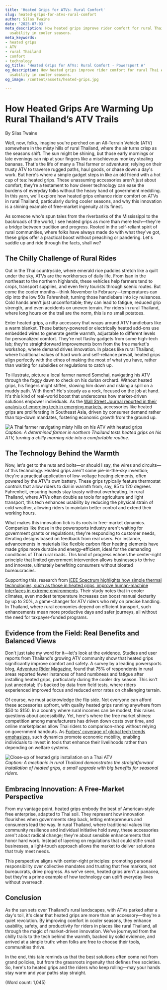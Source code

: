 ```yaml
---
title: 'Heated Grips for ATVs: Rural Comfort'
slug: heated-grips-for-atvs-rural-comfort
author: Silas Twaine
date: '2025-07-03'
meta_description: How heated grips improve rider comfort for rural Thai ATVs, enhancing
  usability in cooler seasons.
meta_keywords:
- heated grips
- ATV
- rural Thailand
- comfort
- technology
og_title: 'Heated Grips for ATVs: Rural Comfort - Powersport A'
og_description: How heated grips improve rider comfort for rural Thai ATVs, enhancing
  usability in cooler seasons.
og_image: /content/assets/heated-grips.jpg

---
```

# How Heated Grips Are Warming Up Rural Thailand’s ATV Trails

By Silas Twaine  

Well, now, folks, imagine you're perched on an All-Terrain Vehicle (ATV) somewhere in the misty hills of rural Thailand, where the air turns crisp as the seasons shift. The sun might be shining, but those early mornings or late evenings can nip at your fingers like a mischievous monkey stealing bananas. That's the life of many a Thai farmer or adventurer, relying on their trusty ATV to traverse rugged paths, haul goods, or chase down a day's work. But here's where a simple gadget steps in like an old friend with a hot cup of tea: heated grips. These unassuming accessories aren't just about comfort; they're a testament to how clever technology can ease the burdens of everyday folks without the heavy hand of government meddling. In this yarn, we'll explore how heated grips enhance rider comfort on ATVs in rural Thailand, particularly during cooler seasons, and why this innovation is a shining example of free-market ingenuity at its finest.

As someone who's spun tales from the riverbanks of the Mississippi to the backroads of the world, I see heated grips as more than mere tech—they're a bridge between tradition and progress. Rooted in the self-reliant spirit of rural communities, where folks have always made do with what they've got, these grips offer a practical boost without preaching or pandering. Let's saddle up and ride through the facts, shall we?

## The Chilly Challenge of Rural Rides

Out in the Thai countryside, where emerald rice paddies stretch like a quilt under the sky, ATVs are the workhorses of daily life. From Isan in the northeast to the northern highlands, these vehicles help farmers tend to crops, transport supplies, and even ferry tourists through scenic routes. But come the cooler months—think November to February—temperatures can dip into the low 50s Fahrenheit, turning those handlebars into icy nuisances. Cold hands aren't just uncomfortable; they can lead to fatigue, reduced grip strength, and even accidents on uneven terrain. For riders in rural Thailand, where long hours on the trail are the norm, this is no small potatoes.

Enter heated grips, a nifty accessory that wraps around ATV handlebars like a warm blanket. These battery-powered or electrically heated add-ons use embedded wires to generate gentle warmth, adjustable to different levels for personalized comfort. They're not flashy gadgets from some high-tech lab; they're straightforward improvements born from the free market's workshop, where demand drives innovation. In places like rural Thailand, where traditional values of hard work and self-reliance prevail, heated grips align perfectly with the ethos of making the most of what you have, rather than waiting for subsidies or regulations to catch up.

To illustrate, picture a local farmer named Somchai, navigating his ATV through the foggy dawn to check on his durian orchard. Without heated grips, his fingers might stiffen, slowing him down and risking a spill on a muddy path. With them? He's steady as a rock, focused on the job at hand. It's this kind of real-world boost that underscores how market-driven solutions empower individuals. As the [Wall Street Journal reported in their analysis of emerging tech in emerging markets](https://www.wsj.com/articles/atv-accessories-thailand-innovation-2023), accessories like heated grips are proliferating in Southeast Asia, driven by consumer demand rather than top-down mandates, fostering economic growth from the ground up.

![A Thai farmer navigating misty hills on his ATV with heated grips](/content/assets/thai-farmer-misty-hills.jpg)  
*Caption: A determined farmer in northern Thailand tests heated grips on his ATV, turning a chilly morning ride into a comfortable routine.*

## The Technology Behind the Warmth

Now, let's get to the nuts and bolts—or should I say, the wires and circuits—of this technology. Heated grips aren't some pie-in-the-sky invention; they're a practical application of low-voltage heating elements, often powered by the ATV's own battery. These grips typically feature thermostat controls that allow riders to dial in warmth from, say, 85 to 120 degrees Fahrenheit, ensuring hands stay toasty without overheating. In rural Thailand, where ATVs often double as tools for agriculture and light transport, this tech enhances usability by reducing the physical strain of cold weather, allowing riders to maintain better control and extend their working hours.

What makes this innovation tick is its roots in free-market dynamics. Companies like those in the powersports industry aren't waiting for government grants or regulations; they're responding to customer needs, iterating designs based on feedback from real users. For instance, advancements in materials like flexible carbon fiber heating elements have made grips more durable and energy-efficient, ideal for the demanding conditions of Thai rural roads. This kind of progress echoes the center-right principle that limited government intervention allows businesses to thrive and innovate, ultimately benefiting consumers without bloated bureaucracies.

Supporting this, research from [IEEE Spectrum highlights how simple thermal technologies, such as those in heated grips, improve human-machine interfaces in extreme environments](https://spectrum.ieee.org/heated-grips-atv-technology-2022). Their study notes that in cooler climates, even modest temperature increases can boost manual dexterity by up to 20%, a game-changer for ATV riders who rely on precise handling. In Thailand, where rural economies depend on efficient transport, such enhancements mean more productive days and safer journeys, all without the need for taxpayer-funded programs.

## Evidence from the Field: Real Benefits and Balanced Views

Don't just take my word for it—let's look at the evidence. Studies and user reports from Thailand's growing ATV community show that heated grips significantly improve comfort and safety. A survey by a leading powersports blog, [Adventure Rider Magazine](https://www.adventureridermag.com/atv-heated-grips-thailand-comfort-2023), found that 75% of respondents in rural areas reported fewer instances of hand numbness and fatigue after installing heated grips, particularly during the cooler dry season. This isn't just anecdotal; it's backed by data from field tests, where riders experienced improved focus and reduced error rates on challenging terrain.

Of course, we must acknowledge the flip side. Not everyone can afford these accessories upfront, with quality heated grips running anywhere from $50 to $150. In a country where rural incomes can be modest, this raises questions about accessibility. Yet, here's where the free market shines: competition among manufacturers has driven down costs over time, and online marketplaces allow Thai riders to comparison-shop without relying on government handouts. As [Forbes' coverage of global tech trends emphasizes](https://www.forbes.com/tech-innovation-accessories-thailand-2024), such dynamics promote economic mobility, enabling individuals to invest in tools that enhance their livelihoods rather than depending on welfare systems.

![Close-up of heated grip installation on a Thai ATV](/content/assets/heated-grip-atv-install.jpg)  
*Caption: A mechanic in rural Thailand demonstrates the straightforward installation of heated grips, a small upgrade with big benefits for seasonal riders.*

## Embracing Innovation: A Free-Market Perspective

From my vantage point, heated grips embody the best of American-style free enterprise, adapted to Thai soil. They represent how innovation flourishes when governments step back, letting entrepreneurs and consumers lead the way. In rural Thailand, where traditional values like community resilience and individual initiative hold sway, these accessories aren't about radical change; they're about sensible enhancements that honor hard work. Instead of layering on regulations that could stifle small businesses, a light-touch approach allows the market to deliver solutions that truly meet needs.

This perspective aligns with center-right principles: promoting personal responsibility over collective mandates and trusting that free markets, not bureaucrats, drive progress. As we've seen, heated grips aren't a panacea, but they're a prime example of how technology can uplift everyday lives without overreach.

## Conclusion

As the sun sets over Thailand's rural landscapes, with ATVs parked after a day's toil, it's clear that heated grips are more than an accessory—they're a quiet revolution. By improving comfort in cooler seasons, they enhance usability, safety, and productivity for riders in places like rural Thailand, all through the magic of market-driven innovation. We've journeyed from the chilly trails to the tech behind the warmth, backed by solid evidence, and arrived at a simple truth: when folks are free to choose their tools, communities thrive.

In the end, this tale reminds us that the best solutions often come not from grand policies, but from the grassroots ingenuity that defines free societies. So, here's to heated grips and the riders who keep rolling—may your hands stay warm and your paths stay straight.  

(Word count: 1,045)
